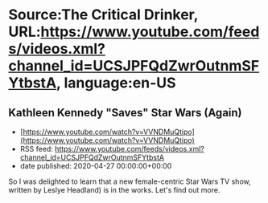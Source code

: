 # Source:The Critical Drinker, URL:https://www.youtube.com/feeds/videos.xml?channel_id=UCSJPFQdZwrOutnmSFYtbstA, language:en-US

## Kathleen Kennedy "Saves" Star Wars (Again)
 - [https://www.youtube.com/watch?v=VVNDMuQtipo](https://www.youtube.com/watch?v=VVNDMuQtipo)
 - RSS feed: https://www.youtube.com/feeds/videos.xml?channel_id=UCSJPFQdZwrOutnmSFYtbstA
 - date published: 2020-04-27 00:00:00+00:00

So I was delighted to learn that a new female-centric Star Wars TV show, written by Leslye Headland) is in the works. Let's find out more.

